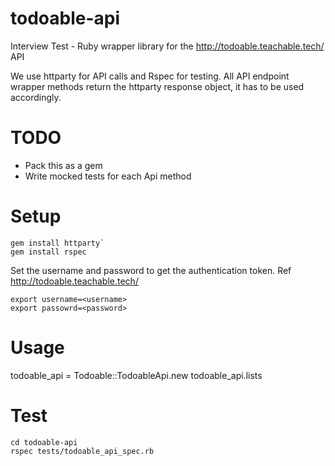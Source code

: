 # todoable-api
Interview Test - Ruby wrapper library for the http://todoable.teachable.tech/ API

We use httparty for API calls and Rspec for testing. All API endpoint wrapper methods return the httparty response object, it has to be used accordingly.

# TODO
* Pack this as a gem
* Write mocked tests for each Api method

# Setup 

```
gem install httparty`
gem install rspec
```

Set the username and password to get the authentication token. Ref http://todoable.teachable.tech/
``` 
export username=<username>
export passowrd=<password> 
```
  
# Usage
todoable_api = Todoable::TodoableApi.new
todoable_api.lists

# Test
```
cd todoable-api
rspec tests/todoable_api_spec.rb
```
